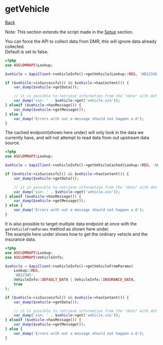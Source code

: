 # getVehicle

[Back](../../ROOT.md)

Note: This section extends the script made in the [Setup](../SETUP.md) section.

You can force the API to collect data from DMR, this will ignore data already collected.<br/> 
Default is set to false.

```php
<?php
use ASG\DMRAPI\Lookup;

$vehicle = $apiClient->vehicleInfo()->getVehicle(Lookup::REG, 'AB12345', $forceLiveData = false);

if ($vehicle->isSuccessful() && $vehicle->hasContent()) {
    var_dump($vehicle->getData());

    // it is possible to retrieve information from the "data" with dot notation with the "get" method.
    var_dump('vin: ' . $vehicle->get('vehicle.vin'));
} elseif ($vehicle->hasMessage()) {
    var_dump($vehicle->getMessage());
} else {
    var_dump('Errors with out a message should not happen o.O');
}
```

The cached endpoint(shown here under) will only look in the data we currently have, and will not attempt to read data from out upstream data source.

```php
<?php
use ASG\DMRAPI\Lookup;

$vehicle = $apiClient->vehicleInfo()->getVehicleCached(Lookup::REG, 'AB12345');

if ($vehicle->isSuccessful() && $vehicle->hasContent()) {
    var_dump($vehicle->getData());

    // it is possible to retrieve information from the "data" with dot notation with the "get" method.
    var_dump('vin: ' . $vehicle->get('vehicle.vin'));
} elseif ($vehicle->hasMessage()) {
    var_dump($vehicle->getMessage());
} else {
    var_dump('Errors with out a message should not happen o.O');
}
```

It is also possible to target multiple data endpoint at once with the `getVehicleFromParams` method as shown here under.<br/>
The example here under shows how to get the ordinary vehicle and the insurance data.
```php
<?php
use ASG\DMRAPI\Lookup;
use ASG\DMRAPI\VehicleInfo;

$vehicle = $apiClient->vehicleInfo()->getVehicleFromParams(
    Lookup::REG,
    'AB12345',
    VehicleInfo::DEFAULT_DATA | VehicleInfo::INSURANCE_DATA,
    true
);

if ($vehicle->isSuccessful() && $vehicle->hasContent()) {
    var_dump($vehicle->getData());

    // it is possible to retrieve information from the "data" with dot notation with the "get" method.
    var_dump('vin: ' . $vehicle->get('vehicle.vin'));
} elseif ($vehicle->hasMessage()) {
    var_dump($vehicle->getMessage());
} else {
    var_dump('Errors with out a message should not happen o.O');
}
```